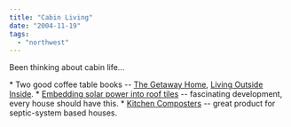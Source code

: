 ```yaml
---
title: "Cabin Living"
date: "2004-11-19"
tags: 
  - "northwest"
---
```


Been thinking about cabin life...

\* Two good coffee table books -- [The Getaway Home](http://mocoloco.com/archives/000709.php), [Living Outside Inside](http://www.amazon.com/exec/obidos/ASIN/006074507X/ref=ord_1cl_log_ydet/102-4131696-2978514). \* [Embedding solar power into roof tiles](http://www.wired.com/news/technology/0,1282,65413,00.html) -- fascinating development, every house should have this. \* [Kitchen Composters](http://sharp-world.com/corporate/news/040825.html) -- great product for septic-system based houses.
